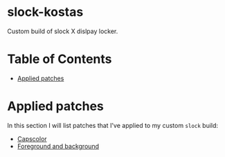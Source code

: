 # slock-kostas

Custom build of slock X dislpay locker.

Table of Contents
=================
* [Applied patches](#Applied-patches)

# Applied patches
In this section I will list patches that I've applied to my custom `slock` build:
* [Capscolor](https://tools.suckless.org/slock/patches/capscolor/)
* [Foreground and background](https://tools.suckless.org/slock/patches/foreground-and-background/)
